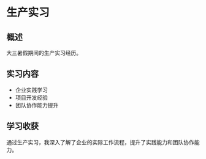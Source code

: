 # 生产实习

## 概述

大三暑假期间的生产实习经历。

## 实习内容

- 企业实践学习
- 项目开发经验
- 团队协作能力提升

## 学习收获

通过生产实习，我深入了解了企业的实际工作流程，提升了实践能力和团队协作能力。 